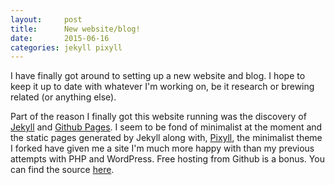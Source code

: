 ```yaml
---
layout:     post
title:      New website/blog!
date:       2015-06-16
categories: jekyll pixyll
---
```


I have finally got around to setting up a new website and blog. I hope to keep it up to date with whatever I'm working on, be it research or brewing related (or anything else).

Part of the reason I finally got this website running was the discovery of [Jekyll](http://jekyllrb.com/) and [Github Pages](https://pages.github.com/). I seem to be fond of minimalist at the moment and the static pages generated by Jekyll along with, [Pixyll](https://github.com/johnotander/pixyll), the minimalist theme I forked have given me a site I'm much more happy with than my previous attempts with PHP and WordPress. Free hosting from Github is a bonus. You can find the source [here](https://github.com/janjachnik/janjachnik.github.io).
